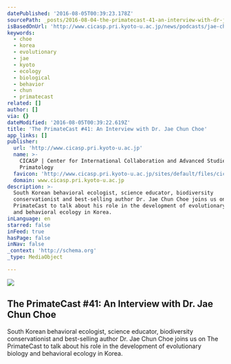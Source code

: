 ```yaml
---
datePublished: '2016-08-05T00:39:23.178Z'
sourcePath: _posts/2016-08-04-the-primatecast-41-an-interview-with-dr-jae-chun-choe.md
isBasedOnUrl: 'http://www.cicasp.pri.kyoto-u.ac.jp/news/podcasts/jae-choe'
keywords:
  - choe
  - korea
  - evolutionary
  - jae
  - kyoto
  - ecology
  - biological
  - behavior
  - chun
  - primatecast
related: []
author: []
via: {}
dateModified: '2016-08-05T00:39:22.619Z'
title: 'The PrimateCast #41: An Interview with Dr. Jae Chun Choe'
app_links: []
publisher:
  url: 'http://www.cicasp.pri.kyoto-u.ac.jp'
  name: >-
    CICASP | Center for International Collaboration and Advanced Studies in
    Primatology
  favicon: 'http://www.cicasp.pri.kyoto-u.ac.jp/sites/default/files/cicasp_favicon.ico'
  domain: www.cicasp.pri.kyoto-u.ac.jp
description: >-
  South Korean behavioral ecologist, science educator, biodiversity
  conservationist and best-selling author Dr. Jae Chun Choe joins us on The
  PrimateCast to talk about his role in the development of evolutionary biology
  and behavioral ecology in Korea. 
inLanguage: en
starred: false
inFeed: true
hasPage: false
inNav: false
_context: 'http://schema.org'
_type: MediaObject

---
```

<article style=""><img src="https://imgflo.herokuapp.com/graph/vahj1ThiexotieMo/4ea3dd392a5859261ff6106590482fd7/noop.jpg?input=http%3A%2F%2Fwww.cicasp.pri.kyoto-u.ac.jp%2Fsites%2Fdefault%2Ffiles%2Fnews%2Fjae-choe-image2.jpg" /><h1>The PrimateCast #41: An Interview with Dr. Jae Chun Choe</h1><p>South Korean behavioral ecologist, science educator, biodiversity conservationist and best-selling author Dr. Jae Chun Choe joins us on The PrimateCast to talk about his role in the development of evolutionary biology and behavioral ecology in Korea. </p></article>